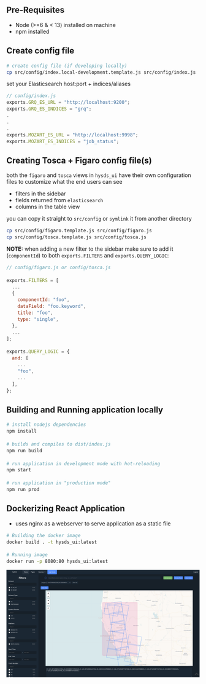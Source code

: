 ## Pre-Requisites

- Node (>=6 & < 13) installed on machine
- npm installed

## Create config file

```bash
# create config file (if developing locally)
cp src/config/index.local-development.template.js src/config/index.js
```

set your Elasticsearch host:port + indices/aliases

```js
// config/index.js
exports.GRQ_ES_URL = "http://localhost:9200";
exports.GRQ_ES_INDICES = "grq";
.
.
.
exports.MOZART_ES_URL = "http://localhost:9998";
exports.MOZART_ES_INDICES = "job_status";
```

## Creating Tosca + Figaro config file(s)

both the `figaro` and `tosca` views in `hysds_ui` have their own configuration files to customize what the end users can see

- filters in the sidebar
- fields returned from `elasticsearch`
- columns in the table view

you can copy it straight to `src/config` or `symlink` it from another directory

```bash
cp src/config/figaro.template.js src/config/figaro.js
cp src/config/tosca.template.js src/config/tosca.js
```

<b>NOTE:</b> when adding a new filter to the sidebar make sure to add it (`componentId`) to both `exports.FILTERS` and `exports.QUERY_LOGIC`:

```js
// config/figaro.js or config/tosca.js

exports.FILTERS = [
  ...
  {
    componentId: "foo",
    dataField: "foo.keyword",
    title: "foo",
    type: "single",
  },
  ...
];

exports.QUERY_LOGIC = {
  and: [
    ...
    "foo",
    ...
  ],
};
```

## Building and Running application locally

```bash
# install nodejs dependencies
npm install

# builds and compiles to dist/index.js
npm run build

# run application in development mode with hot-reloading
npm start

# run application in "production mode"
npm run prod
```

## Dockerizing React Application

- uses nginx as a webserver to serve application as a static file

```bash
# Building the docker image
docker build . -t hysds_ui:latest

# Running image
docker run -p 8080:80 hysds_ui:latest
```

![Test Image 1](src/images/tosca.png)
